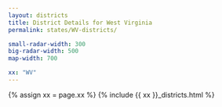 ```yaml
---
layout: districts
title: District Details for West Virginia
permalink: states/WV-districts/

small-radar-width: 300
big-radar-width: 500
map-width: 700

xx: "WV"
---
```


{% assign xx = page.xx %}
{% include {{ xx }}_districts.html %}